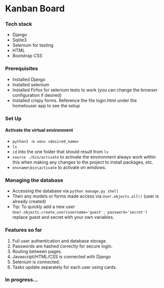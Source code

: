 # Kanban Board 

### Tech stack
- Django
- Sqlite3
- Selenium for testing
- HTML
- Bootstrap CSS
  
### Prerequisites
- Installed Django
- Installed selenium
- Installed Firfox for selenium tests to work (you can change the browser configuration if desired)
- Installed crispy forms. Reference the file login.html under the hometouser app to see the setup

### Set Up

#### Activate the virtual environment
- `python3 -m venv <desired_name>`
- `ls`
- `cd` into the one folder that should result from `ls`
- `source ./bin/activate` to activate the environment always work within this when making any changes to the project to install packages, etc.
- `envname\bin\activate` to activate on windows.
### Managing the database
- Accessing the database via `python manage.py shell`
- Then any models or forms made access via `User.objects.all()` (user is already created)
- Tip: To quickly add a new user `User.objects.create_user(username='guest', password='secret')` replace guest and secret with your own variables.

### Features so far
1) Full user authentication and database storage.
2) Passwords are hashed correctly for secure login.
3) Routing between pages.
4) Javascript/HTML/CSS is connected with Django
5) Selenium is connected.
6) Tasks update separately for each user using cards.

### In progress...

